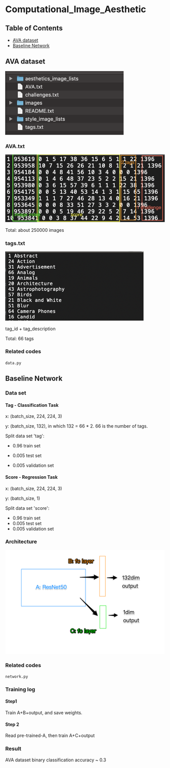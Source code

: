 # Computational_Image_Aesthetic

## Table of Contents

* [AVA dataset](#ava-dataset)
* [Baseline Network](#baseline-network)

## AVA dataset

<img src="./img/2.png" alt="2" style="zoom: 67%;" />

### AVA.txt

<img src="./img/3.png" alt="3"  />

Total: about 250000 images

### tags.txt

<img src="./img/4.png" alt="4" style="zoom:67%;" />

tag_id + tag_description

Total: 66 tags

### Related codes

`data.py`

## Baseline Network

### Data set

#### Tag - Classification Task

x: (batch_size, 224, 224, 3)

y: (batch_size, 132), in which 132 = 66 * 2. 66 is the number of tags.

Split data set 'tag':

- 0.96 train set

- 0.005 test set

- 0.005 validation set

#### Score - Regression Task

x: (batch_size, 224, 224, 3)

y: (batch_size, 1)

Split data set 'score':

- 0.96 train set
- 0.005 test set
- 0.005 validation set

### Architecture

<img src="./img/1.png" alt="1" style="zoom: 50%;" />

### Related codes

`network.py` 

### Training log

#### Step1

Train A+B+output, and save weights.

#### Step 2

Read pre-trained-A, then train A+C+output

### Result 

AVA dataset binary classification accuracy ~ 0.3